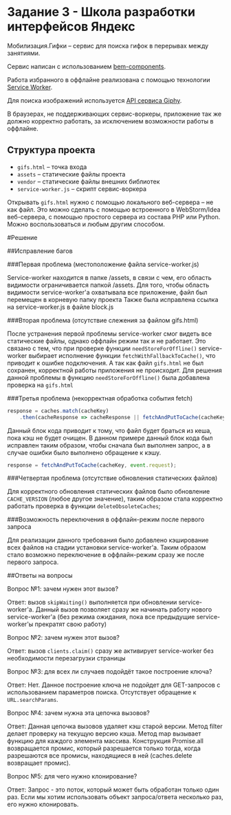 # Задание 3 - Школа разработки интерфейсов Яндекс

Мобилизация.Гифки – сервис для поиска гифок в перерывах между занятиями.

Сервис написан с использованием [bem-components](https://ru.bem.info/platform/libs/bem-components/5.0.0/).

Работа избранного в оффлайне реализована с помощью технологии [Service Worker](https://developer.mozilla.org/ru/docs/Web/API/Service_Worker_API/Using_Service_Workers).

Для поиска изображений используется [API сервиса Giphy](https://github.com/Giphy/GiphyAPI).

В браузерах, не поддерживающих сервис-воркеры, приложение так же должно корректно работать, 
за исключением возможности работы в оффлайне.

## Структура проекта

  * `gifs.html` – точка входа
  * `assets` – статические файлы проекта
  * `vendor` –  статические файлы внешних библиотек
  * `service-worker.js` – скрипт сервис-воркера

Открывать `gifs.html` нужно с помощью локального веб-сервера – не как файл. 
Это можно сделать с помощью встроенного в WebStorm/Idea веб-сервера, с помощью простого сервера
из состава PHP или Python. Можно воспользоваться и любым другим способом.


#Решение

##Исправление багов

###Первая проблема (местоположение файла service-worker.js)

Service-worker находится в папке /assets, в связи с чем, его область видимости
ограничивается папкой /assets. 
Для того, чтобы область видимости service-worker'a
охватывала все приложение, файл был перемещен в корневую папку проекта
Также была исправлена ссылка на service-worker.js в файле block.js

###Вторая проблема (отсутствие слежения за файлом gifs.html)

После устранения первой проблемы service-worker смог видеть все статические файлы, однако
оффлайн режим так и не работает. Это связано с тем, что при проверке функции `needStoreForOffline()`
service-worker выбирает исполнение функции `fetchWithFallbackToCache()`, что приводит к ошибке подключения.
А так как файл `gifs.html` не был сохранен, корректной работы приложения не происходит.
Для решения данной проблемы в функцию `needStoreForOffline()` была добавлена проверка на `gifs.html`

###Третья проблема (некорректная обработка события fetch)

``` js
response = caches.match(cacheKey)
    .then(cacheResponse => cacheResponse || fetchAndPutToCache(cacheKey, event.request));
```
Данный блок кода приводит к тому, что файл будет браться из кеша, пока кэш не будет очищен.
В данном примере данный блок кода был исправлен таким образом, чтобы сначала был выполнен запрос, 
а в случае ошибки было выполнено обращение к кэшу.
``` js
response = fetchAndPutToCache(cacheKey, event.request);
```

###Четвертая проблема (отсутствие обновления статических файлов)

Для корректного обновления статических файлов было обновление `CACHE_VERSION` (любое другое значение),
таким образом стала корректно работать проверка в функции `deleteObsoleteCaches`;

###Возможность переключения в оффлайн-режим после первого запроса

Для реализации данного требования было добавлено кэширование всех файлов на стадии установки
service-worker'a. Таким образом стало возможно переключение в оффлайн-режим сразу же после первого
запроса.


##Ответы на вопросы

Вопрос №1: зачем нужен этот вызов?

Ответ: вызов `skipWaiting()` выполняется при обновлении service-worker'a. Данный вызов позволяет
сразу же начинать работу нового service-worker'a (без режима ожидания, пока все предыдущие 
service-worker'ы прекратят свою работу)

Вопрос №2: зачем нужен этот вызов?

Ответ: вызов `clients.claim()` сразу же активирует service-worker без необходимости перезагрузки 
страницы

Вопрос №3: для всех ли случаев подойдёт такое построение ключа?

Ответ: Нет. Данное построение ключа не подойдет для GET-запросов с использованием параметров
поиска. Отсутствует обращение к `URL.searchParams`.

Вопрос №4: зачем нужна эта цепочка вызовов?

Ответ: Данная цепочка вызовов удаляет кэш старой версии.
Метод filter делает проверку на текущую версию кэша.
Метод map вызывает функцию для каждого элемента массива.
Конструкция Promise.all возвращается промис, который разрешается только тогда, 
когда разрешаются все промисы, находящиеся в ней (caches.delete возвращает промис). 

Вопрос №5: для чего нужно клонирование?

Ответ: Запрос - это поток, который может быть обработан только один раз. 
Если мы хотим использовать объект запроса/ответа несколько раз, его нужно клонировать.